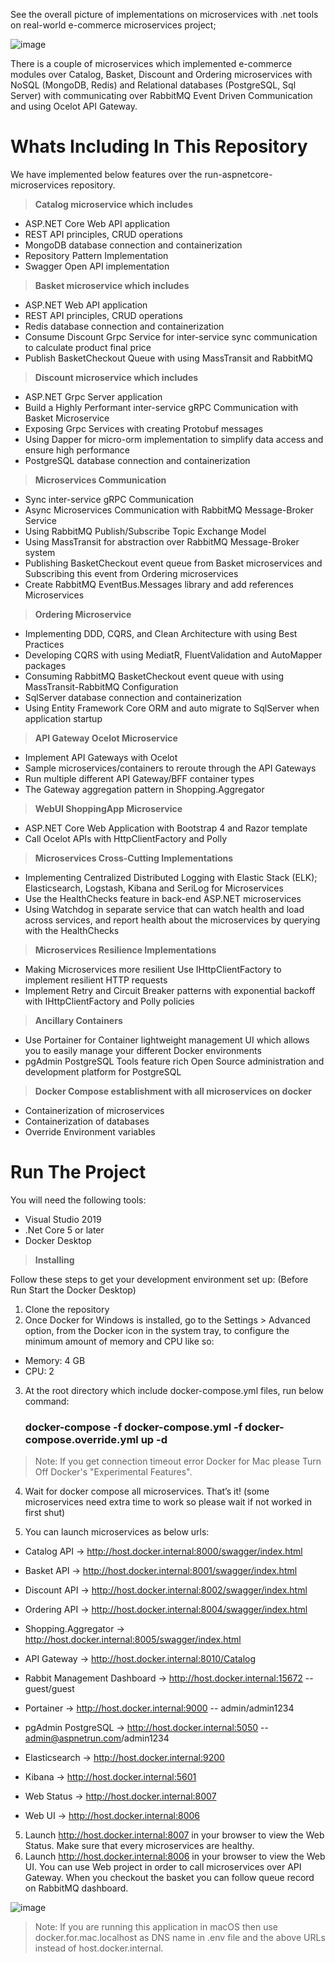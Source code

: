 See the overall picture of implementations on microservices with .net tools on real-world e-commerce microservices project;

![image](https://user-images.githubusercontent.com/65519382/184792143-55a8f8ce-5531-44db-b26d-d99b78b31b93.png)

There is a couple of microservices which implemented e-commerce modules over Catalog, Basket, Discount and Ordering microservices with NoSQL (MongoDB, Redis) and Relational databases (PostgreSQL, Sql Server) with communicating over RabbitMQ Event Driven Communication and using Ocelot API Gateway.

# Whats Including In This Repository

We have implemented below features over the run-aspnetcore-microservices repository.

> **Catalog microservice which includes**
- ASP.NET Core Web API application
- REST API principles, CRUD operations
- MongoDB database connection and containerization
- Repository Pattern Implementation
- Swagger Open API implementation

> **Basket microservice which includes**
- ASP.NET Web API application
- REST API principles, CRUD operations
- Redis database connection and containerization
- Consume Discount Grpc Service for inter-service sync communication to calculate product final price
- Publish BasketCheckout Queue with using MassTransit and RabbitMQ

> **Discount microservice which includes**
- ASP.NET Grpc Server application
- Build a Highly Performant inter-service gRPC Communication with Basket Microservice
- Exposing Grpc Services with creating Protobuf messages
- Using Dapper for micro-orm implementation to simplify data access and ensure high performance
- PostgreSQL database connection and containerization

> **Microservices Communication**
- Sync inter-service gRPC Communication
- Async Microservices Communication with RabbitMQ Message-Broker Service
- Using RabbitMQ Publish/Subscribe Topic Exchange Model
- Using MassTransit for abstraction over RabbitMQ Message-Broker system
- Publishing BasketCheckout event queue from Basket microservices and Subscribing this event from Ordering microservices
- Create RabbitMQ EventBus.Messages library and add references Microservices

> **Ordering Microservice**
- Implementing DDD, CQRS, and Clean Architecture with using Best Practices
- Developing CQRS with using MediatR, FluentValidation and AutoMapper packages
- Consuming RabbitMQ BasketCheckout event queue with using MassTransit-RabbitMQ Configuration
- SqlServer database connection and containerization
- Using Entity Framework Core ORM and auto migrate to SqlServer when application startup

> **API Gateway Ocelot Microservice**
- Implement API Gateways with Ocelot
- Sample microservices/containers to reroute through the API Gateways
- Run multiple different API Gateway/BFF container types
- The Gateway aggregation pattern in Shopping.Aggregator

> **WebUI ShoppingApp Microservice**
- ASP.NET Core Web Application with Bootstrap 4 and Razor template
- Call Ocelot APIs with HttpClientFactory and Polly

> **Microservices Cross-Cutting Implementations**
- Implementing Centralized Distributed Logging with Elastic Stack (ELK); Elasticsearch, Logstash, Kibana and SeriLog for Microservices
- Use the HealthChecks feature in back-end ASP.NET microservices
- Using Watchdog in separate service that can watch health and load across services, and report health about the microservices by querying with the HealthChecks

> **Microservices Resilience Implementations**
- Making Microservices more resilient Use IHttpClientFactory to implement resilient HTTP requests
- Implement Retry and Circuit Breaker patterns with exponential backoff with IHttpClientFactory and Polly policies

> **Ancillary Containers**
- Use Portainer for Container lightweight management UI which allows you to easily manage your different Docker environments
- pgAdmin PostgreSQL Tools feature rich Open Source administration and development platform for PostgreSQL

> **Docker Compose establishment with all microservices on docker**
- Containerization of microservices
- Containerization of databases
- Override Environment variables

# Run The Project
You will need the following tools:

- Visual Studio 2019
- .Net Core 5 or later
- Docker Desktop

> **Installing**

Follow these steps to get your development environment set up: (Before Run Start the Docker Desktop)

1. Clone the repository
2. Once Docker for Windows is installed, go to the Settings > Advanced option, from the Docker icon in the system tray, to configure the minimum amount of memory and CPU like so:
- Memory: 4 GB
- CPU: 2
3. At the root directory which include docker-compose.yml files, run below command:

   ### docker-compose -f docker-compose.yml -f docker-compose.override.yml up -d

> Note: If you get connection timeout error Docker for Mac please Turn Off Docker's "Experimental Features".

4. Wait for docker compose all microservices. That’s it! (some microservices need extra time to work so please wait if not worked in first shut)

5. You can launch microservices as below urls:

- Catalog API -> http://host.docker.internal:8000/swagger/index.html

- Basket API -> http://host.docker.internal:8001/swagger/index.html

- Discount API -> http://host.docker.internal:8002/swagger/index.html

- Ordering API -> http://host.docker.internal:8004/swagger/index.html

- Shopping.Aggregator -> http://host.docker.internal:8005/swagger/index.html

- API Gateway -> http://host.docker.internal:8010/Catalog

- Rabbit Management Dashboard -> http://host.docker.internal:15672 -- guest/guest

- Portainer -> http://host.docker.internal:9000 -- admin/admin1234

- pgAdmin PostgreSQL -> http://host.docker.internal:5050 -- admin@aspnetrun.com/admin1234

- Elasticsearch -> http://host.docker.internal:9200

- Kibana -> http://host.docker.internal:5601

- Web Status -> http://host.docker.internal:8007

- Web UI -> http://host.docker.internal:8006

5. Launch http://host.docker.internal:8007 in your browser to view the Web Status. Make sure that every microservices are healthy.
6. Launch http://host.docker.internal:8006 in your browser to view the Web UI. You can use Web project in order to call microservices over API Gateway. When you checkout the basket you can follow queue record on RabbitMQ dashboard.

![image](https://user-images.githubusercontent.com/65519382/184794907-f3893e2d-35a8-4f6f-b3f9-fc152b2dfeb4.png)

> Note: If you are running this application in macOS then use docker.for.mac.localhost as DNS name in .env file and the above URLs instead of host.docker.internal.
